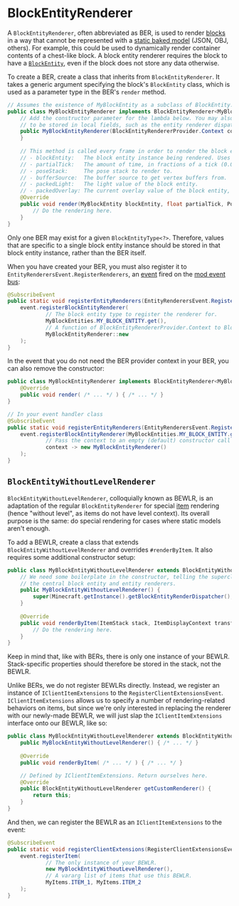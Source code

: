 # BlockEntityRenderer

A `BlockEntityRenderer`, often abbreviated as BER, is used to render [blocks][block] in a way that cannot be represented with a [static baked model][model] (JSON, OBJ, others). For example, this could be used to dynamically render container contents of a chest-like block. A block entity renderer requires the block to have a [`BlockEntity`][blockentity], even if the block does not store any data otherwise.

To create a BER, create a class that inherits from `BlockEntityRenderer`. It takes a generic argument specifying the block's `BlockEntity` class, which is used as a parameter type in the BER's `render` method.

```java
// Assumes the existence of MyBlockEntity as a subclass of BlockEntity.
public class MyBlockEntityRenderer implements BlockEntityRenderer<MyBlockEntity> {
    // Add the constructor parameter for the lambda below. You may also use it to get some context
    // to be stored in local fields, such as the entity renderer dispatcher, if needed.
    public MyBlockEntityRenderer(BlockEntityRendererProvider.Context context) {
    }
    
    // This method is called every frame in order to render the block entity. Parameters are:
    // - blockEntity:   The block entity instance being rendered. Uses the generic type passed to the super interface.
    // - partialTick:   The amount of time, in fractions of a tick (0.0 to 1.0), that has passed since the last tick.
    // - poseStack:     The pose stack to render to.
    // - bufferSource:  The buffer source to get vertex buffers from.
    // - packedLight:   The light value of the block entity.
    // - packedOverlay: The current overlay value of the block entity, usually OverlayTexture.NO_OVERLAY.
    @Override
    public void render(MyBlockEntity blockEntity, float partialTick, PoseStack stack, MultiBufferSource bufferSource, int packedLight, int packedOverlay) {
        // Do the rendering here.
    }
}
```

Only one BER may exist for a given `BlockEntityType<?>`. Therefore, values that are specific to a single block entity instance should be stored in that block entity instance, rather than the BER itself.

When you have created your BER, you must also register it to `EntityRenderersEvent.RegisterRenderers`, an [event] fired on the [mod event bus][eventbus]:

```java
@SubscribeEvent
public static void registerEntityRenderers(EntityRenderersEvent.RegisterRenderers event) {
    event.registerBlockEntityRenderer(
            // The block entity type to register the renderer for.
            MyBlockEntities.MY_BLOCK_ENTITY.get(),
            // A function of BlockEntityRendererProvider.Context to BlockEntityRenderer.
            MyBlockEntityRenderer::new
    );
}
```

In the event that you do not need the BER provider context in your BER, you can also remove the constructor:

```java
public class MyBlockEntityRenderer implements BlockEntityRenderer<MyBlockEntity> {
    @Override
    public void render( /* ... */ ) { /* ... */ }
}

// In your event handler class
@SubscribeEvent
public static void registerEntityRenderers(EntityRenderersEvent.RegisterRenderers event) {
    event.registerBlockEntityRenderer(MyBlockEntities.MY_BLOCK_ENTITY.get(),
            // Pass the context to an empty (default) constructor call
            context -> new MyBlockEntityRenderer()
    );
}
```

## `BlockEntityWithoutLevelRenderer`

`BlockEntityWithoutLevelRenderer`, colloquially known as BEWLR, is an adaptation of the regular `BlockEntityRenderer` for special [item] rendering (hence "without level", as items do not have level context). Its overall purpose is the same: do special rendering for cases where static models aren't enough.

To add a BEWLR, create a class that extends `BlockEntityWithoutLevelRenderer` and overrides `#renderByItem`. It also requires some additional constructor setup:

```java
public class MyBlockEntityWithoutLevelRenderer extends BlockEntityWithoutLevelRenderer {
    // We need some boilerplate in the constructor, telling the superclass where to find
    // the central block entity and entity renderers.
    public MyBlockEntityWithoutLevelRenderer() {
        super(Minecraft.getInstance().getBlockEntityRenderDispatcher(), Minecraft.getInstance().getEntityModels());
    }
    
    @Override
    public void renderByItem(ItemStack stack, ItemDisplayContext transform, PoseStack poseStack, MultiBufferSource bufferSource, int packedLight, int packedOverlay) {
        // Do the rendering here.
    }
}
```

Keep in mind that, like with BERs, there is only one instance of your BEWLR. Stack-specific properties should therefore be stored in the stack, not the BEWLR.

Unlike BERs, we do not register BEWLRs directly. Instead, we register an instance of `IClientItemExtensions` to the `RegisterClientExtensionsEvent`. `IClientItemExtensions` allows us to specify a number of rendering-related behaviors on items, but since we're only interested in replacing the renderer with our newly-made BEWLR, we will just slap the `IClientItemExtensions` interface onto our BEWLR, like so:

```java
public class MyBlockEntityWithoutLevelRenderer extends BlockEntityWithoutLevelRenderer implements IClientItemExtensions {
    public MyBlockEntityWithoutLevelRenderer() { /* ... */ }
    
    @Override
    public void renderByItem( /* ... */ ) { /* ... */ }

    // Defined by IClientItemExtensions. Return ourselves here.
    @Override
    public BlockEntityWithoutLevelRenderer getCustomRenderer() {
        return this;
    }
}
```

And then, we can register the BEWLR as an `IClientItemExtensions` to the event:

```java
@SubscribeEvent
public static void registerClientExtensions(RegisterClientExtensionsEvent event) {
    event.registerItem(
            // The only instance of your BEWLR.
            new MyBlockEntityWithoutLevelRenderer(),
            // A vararg list of items that use this BEWLR.
            MyItems.ITEM_1, MyItems.ITEM_2
    );
}
```

[block]: ../blocks/index.md
[blockentity]: index.md
[event]: ../concepts/events.md#registering-an-event-handler
[eventbus]: ../concepts/events.md#event-buses
[item]: ../items/index.md
[model]: ../resources/client/models/index.md
